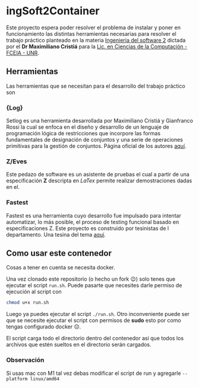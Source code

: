 # ingSoft2Container

Este proyecto espera poder resolver el problema de instalar y poner en funcionamiento las distintas herramientas necesarias para resolver el trabajo práctico planteado en la materia [Ingenieria del software 2](https://www.fceia.unr.edu.ar/ingsoft/) dictada por el **Dr Maximiliano Cristiá** para la [Lic. en Ciencias de la Computación - FCEIA - UNR](https://dcc.fceia.unr.edu.ar/).

## Herramientas

Las herramientas que se necesitan para el desarrollo del trabajo práctico son

### {Log}

Setlog es una herramienta desarrollada por Maximiliano Cristiá y Gianfranco Rossi la cual se enfoca en el diseño y desarrollo de un lenguaje de programación lógica de restricciones que incorpore las formas fundamentales de designación de conjuntos y una serie de operaciones primitivas para la gestión de conjuntos. Página oficial de los autores [aquí](https://www.clpset.unipr.it/setlog.Home.html).

### Z/Eves

Este pedazo de software es un asistente de pruebas el cual a partir de una especificación **Z** descripta en *LaTex* permite realizar demostraciones dadas en el.

### Fastest
Fastest es una herramienta cuyo desarrollo fue impulsado para intentar automatizar, lo más posible, el proceso de testing funcional basado en especificaciones Z. Este proyecto es construido por tesinistas de l departamento. Una tesina del tema [aquí](https://rephip.unr.edu.ar/server/api/core/bitstreams/e15ddf5a-6ea2-4c3c-a48e-676095901afb/content).

## Como usar este contenedor

Cosas a tener en cuenta se necesita docker.

Una vez clonado este repositorio (o hecho un fork 😉) solo tenes que ejecutar el script `run.sh`. Puede pasarte que necesites darle permiso de ejecución al script con

```bash
chmod u+x run.sh
```

Luego ya puedes ejecutar el script `./run.sh`. Otro inconveniente puede ser que se necesite ejecutar el script con permisos de **sudo** esto por como tengas configurado docker 😔.

El script carga todo el directorio dentro del contenedor así que todos los archivos que estén sueltos en el directorio serán cargados.

### Observación

Si usas mac con M1 tal vez debas modificar el script de run y agregarle `--platform linux/amd64`